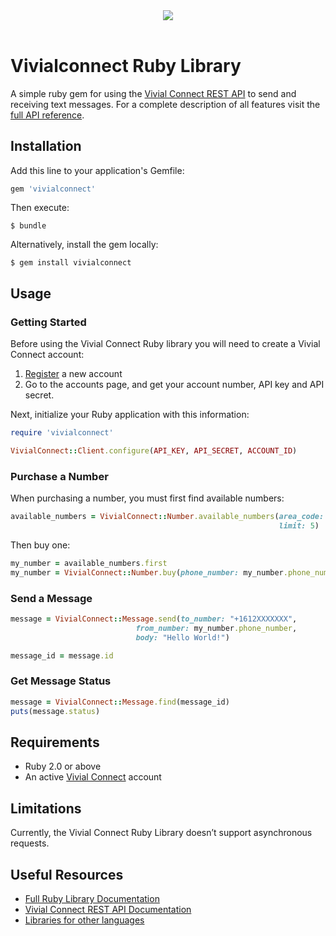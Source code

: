 <!DOCTYPE html>
<html lang="en">
<head>
    <meta charset="utf-8">
    <meta http-equiv="X-UA-Compatible" content="IE=edge">
    <meta name="viewport" content="width=device-width, initial-scale=1">
    <!-- <title>Vivial Connect Ruby Library</title> -->
    <link rel="stylesheet" href="/css/github-markdown.css">
    <link rel="stylesheet" href="/css/style.css">
    <link rel="shortcut icon" href="/img/favicon.png'">
</head>
<body class="markdown-body">
    <header style="padding-left: 0px">
        <img src="/img/logo.png"><br>
    </header>

# Vivialconnect Ruby Library

A simple ruby gem for using the [Vivial Connect REST API](https://www.vivialconnect.net/) to send and receiving text messages. For a complete description of all features visit the [full API reference](https://vivialconnect.github.io/vivialconnect-ruby/).

Installation
------------

Add this line to your application's Gemfile:

```ruby
gem 'vivialconnect'
```

Then execute:

    $ bundle 

Alternatively, install the gem locally:

    $ gem install vivialconnect


Usage
-----

### Getting Started 

Before using the Vivial Connect Ruby library you will need to create a Vivial Connect account:

1. [Register](https://www.vivialconnect.net/register/) a new account 
2. Go to the accounts page, and get your account number, API key and API secret.

Next, initialize your Ruby application with this information:


```ruby
require 'vivialconnect'

VivialConnect::Client.configure(API_KEY, API_SECRET, ACCOUNT_ID)
```

### Purchase a Number

When purchasing a number, you must first find available numbers:

```ruby
available_numbers = VivialConnect::Number.available_numbers(area_code: "646",
                                                            limit: 5)
```

Then buy one:

```ruby
my_number = available_numbers.first
my_number = VivialConnect::Number.buy(phone_number: my_number.phone_number)
```


### Send a Message

```ruby
message = VivialConnect::Message.send(to_number: "+1612XXXXXXX",
                            from_number: my_number.phone_number,
                            body: "Hello World!")

message_id = message.id
```

### Get Message Status


```ruby
message = VivialConnect::Message.find(message_id)
puts(message.status)
```


Requirements
------------

* Ruby 2.0 or above
* An active [Vivial Connect](https://www.vivialconnect.net/register/) account 

Limitations
-----------

Currently, the Vivial Connect Ruby Library doesn’t support asynchronous requests.

Useful Resources
----------------

* [Full Ruby Library Documentation](https://vivialconnect.github.io/vivialconnect-ruby/)
* [Vivial Connect REST API Documentation](https://www.vivialconnect.net/docs/)
* [Libraries for other languages](https://vivialconnect.github.io/)

</body>